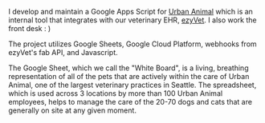 I develop and maintain a Google Apps Script for [Urban Animal](https://urbananimalnw.com/) which is an internal tool that integrates with our veterinary EHR, [ezyVet](https://www.ezyvet.com/). I also work the front desk : ) 

The project utilizes Google Sheets, Google Cloud Platform, webhooks from ezyVet's fab API, and Javascript.

The Google Sheet, which we call the "White Board", is a living, breathing representation of all of the pets that are actively within the care of Urban Animal, one of the largest veterinary practices in Seattle. The spreadsheet, which is used across 3 locations by more than 100 Urban Animal employees, helps to manage the care of the 20-70 dogs and cats that are generally on site at any given moment.
